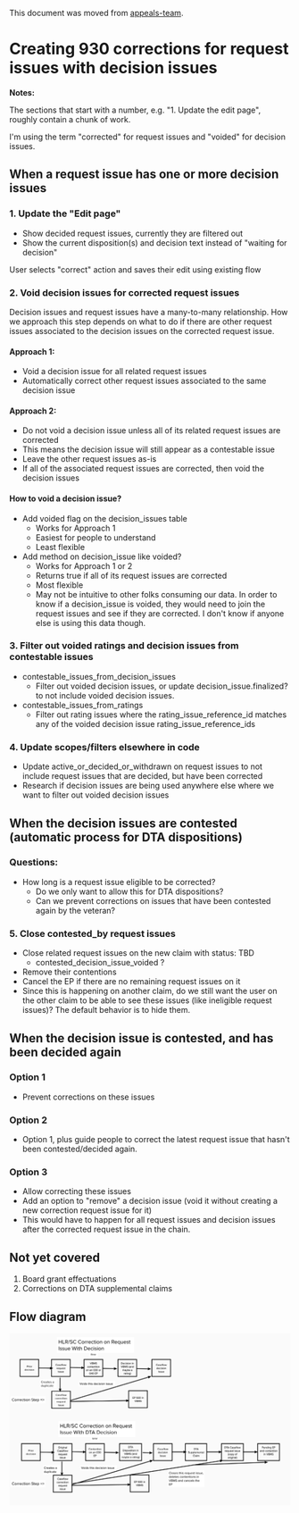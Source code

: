 This document was moved from [appeals-team](https://github.com/department-of-veterans-affairs/appeals-team/blob/master/Project%20Folders/Caseflow%20Projects/Intake/Tech%20Specs/establish-930-corrections.md).

# Creating 930 corrections for request issues with decision issues
**Notes:**

The sections that start with a number, e.g. "1. Update the edit page", roughly contain a chunk of work.

I'm using the term "corrected" for request issues and "voided" for decision issues.

## When a request issue has one or more decision issues

### 1. Update the "Edit page"
* Show decided request issues, currently they are filtered out
* Show the current disposition(s) and decision text instead of "waiting for decision"

User selects "correct" action and saves their edit using existing flow

### 2. Void decision issues for corrected request issues
Decision issues and request issues have a many-to-many relationship.  How we approach this step depends on what to do if there are other request issues associated to the decision issues on the corrected request issue.

#### Approach 1:
* Void a decision issue for all related request issues
* Automatically correct other request issues associated to the same decision issue

#### Approach 2:
* Do not void a decision issue unless all of its related request issues are corrected
* This means the decision issue will still appear as a contestable issue
* Leave the other request issues as-is
* If all of the associated request issues are corrected, then void the decision issues

#### How to void a decision issue?
* Add voided flag on the decision_issues table
  * Works for Approach 1
  * Easiest for people to understand
  * Least flexible
* Add method on decision_issue like voided?
  * Works for Approach 1 or 2
  * Returns true if all of its request issues are corrected
  * Most flexible
  * May not be intuitive to other folks consuming our data. In order to know if a decision_issue is voided, they would need to join the request issues and see if they are corrected. I don't know if anyone else is using this data though.

### 3. Filter out voided ratings and decision issues from contestable issues
* contestable_issues_from_decision_issues
  * Filter out voided decision issues, or update decision_issue.finalized? to not include voided decision issues.
* contestable_issues_from_ratings
  * Filter out rating issues where the rating_issue_reference_id matches any of the voided decision issue rating_issue_reference_ids

### 4. Update scopes/filters elsewhere in code
* Update active_or_decided_or_withdrawn on request issues to not include request issues that are decided, but have been corrected
* Research if decision issues are being used anywhere else where we want to filter out voided decision issues

## When the decision issues are contested (automatic process for DTA dispositions)

### Questions:
* How long is a request issue eligible to be corrected?
  * Do we only want to allow this for DTA dispositions?
  * Can we prevent corrections on issues that have been contested again by the veteran?

### 5. Close contested_by request issues
* Close related request issues on the new claim with status: TBD
  * contested_decision_issue_voided ?
* Remove their contentions
* Cancel the EP if there are no remaining request issues on it
* Since this is happening on another claim, do we still want the user on the other claim to be able to see these issues (like ineligible request issues)? The default behavior is to hide them.

## When the decision issue is contested, and has been decided again
### Option 1
* Prevent corrections on these issues

### Option 2
* Option 1, plus guide people to correct the latest request issue that hasn't been contested/decided again.

### Option 3
* Allow correcting these issues
* Add an option to "remove" a decision issue (void it without creating a new correction request issue for it)
* This would have to happen for all request issues and decision issues after the corrected request issue in the chain.

## Not yet covered
1. Board grant effectuations
2. Corrections on DTA supplemental claims

## Flow diagram

![Flow diagram](2019-08-01-establish-930-corrections.png)

